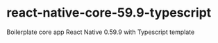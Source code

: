 # react-native-core-59.9-typescript
Boilerplate core app React Native 0.59.9 with Typescript template
